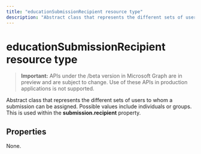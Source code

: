 ---title: "educationSubmissionRecipient resource type"description: "Abstract class that represents the different sets of users to whom a submission can be assigned. Possible values include individuals or groups. This is used within the **submission.recipient** property."---# educationSubmissionRecipient resource type

> **Important:** APIs under the /beta version in Microsoft Graph are in preview and are subject to change. Use of these APIs in production applications is not supported.

Abstract class that represents the different sets of users to whom a submission can be assigned. Possible values include individuals or groups. This is used within the **submission.recipient** property.


## Properties
None.

<!-- uuid: 8fcb5dbc-d5aa-4681-8e31-b001d5168d79
2015-10-25 14:57:30 UTC -->
<!-- {
  "type": "#page.annotation",
  "description": "educationSubmissionRecipient resource",
  "keywords": "",
  "section": "documentation",
  "tocPath": ""
}-->